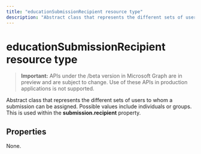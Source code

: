 ---title: "educationSubmissionRecipient resource type"description: "Abstract class that represents the different sets of users to whom a submission can be assigned. Possible values include individuals or groups. This is used within the **submission.recipient** property."---# educationSubmissionRecipient resource type

> **Important:** APIs under the /beta version in Microsoft Graph are in preview and are subject to change. Use of these APIs in production applications is not supported.

Abstract class that represents the different sets of users to whom a submission can be assigned. Possible values include individuals or groups. This is used within the **submission.recipient** property.


## Properties
None.

<!-- uuid: 8fcb5dbc-d5aa-4681-8e31-b001d5168d79
2015-10-25 14:57:30 UTC -->
<!-- {
  "type": "#page.annotation",
  "description": "educationSubmissionRecipient resource",
  "keywords": "",
  "section": "documentation",
  "tocPath": ""
}-->